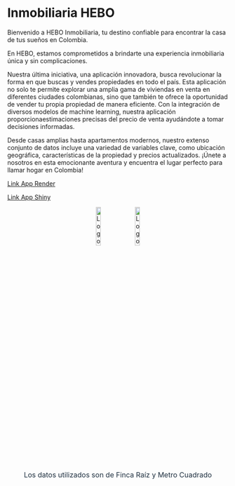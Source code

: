 # Inmobiliaria HEBO

Bienvenido a HEBO Inmobiliaria, tu destino confiable para encontrar la casa de tus sueños en Colombia.

En HEBO, estamos comprometidos a brindarte una experiencia inmobiliaria única y sin complicaciones.

Nuestra última iniciativa, una aplicación innovadora, busca revolucionar la forma en que buscas y vendes propiedades en todo el país. Esta aplicación no solo te permite explorar una amplia gama de viviendas en venta en diferentes ciudades colombianas, sino que también te ofrece la oportunidad de vender tu propia propiedad de manera eficiente. Con la integración de diversos modelos de machine learning, nuestra aplicación proporcionaestimaciones precisas del precio de venta ayudándote a tomar decisiones informadas.

Desde casas amplias hasta apartamentos modernos, nuestro extenso conjunto de datos incluye una variedad de variables clave, como ubicación geográfica, características de la propiedad y precios actualizados. ¡Únete a nosotros en esta emocionante aventura y encuentra el lugar perfecto para llamar hogar en Colombia!

[Link App Render](https://hebo-inmobiliaria.onrender.com)

[Link App Shiny](https://gbuvoli.shinyapps.io/Hebo_app)

<div style="text-align: center;">
    <img src="C:/UNINORTE/VC/Proyecto2/Informe/docs/fr.png" alt="Logo" style="width: 15%; margin-right: 10px;">
    <img src="C:/UNINORTE/VC/Proyecto2/Informe/docs/mc.png" alt="Logo" style="width: 15%;">
    <p style="font-size: 16px; color: #1F3040;">Los datos utilizados son de Finca Raíz y Metro Cuadrado</p>
</div>



```{tableofcontents}
```
